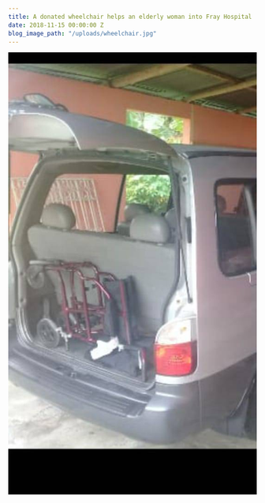 ```yaml
---
title: A donated wheelchair helps an elderly woman into Fray Hospital
date: 2018-11-15 00:00:00 Z
blog_image_path: "/uploads/wheelchair.jpg"
---
```


![](/uploads/wheelchair2.jpg)